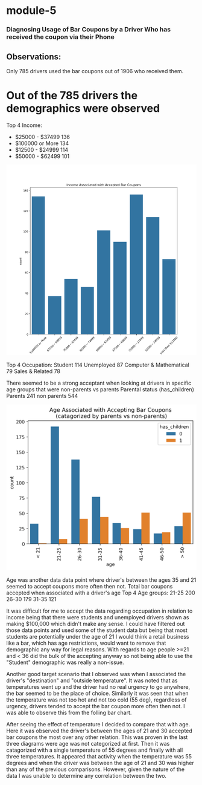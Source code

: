 # module-5
### Diagnosing Usage of Bar Coupons by a Driver Who has received the coupon via their Phone

## Observations:

Only 785 drivers used the bar coupons out of 1906 who received them.
# Out of the 785 drivers the demographics were observed
Top 4 Income: 
- $25000 - $37499     136
- $100000 or More     134
- $12500 - $24999     114
- $50000 - $62499     101

![image](images/income_accepted_bar_coupons.png)


Top 4 Occupation:
Student                                      114
Unemployed                                    87
Computer & Mathematical                       79
Sales & Related                               78

There seemed to be a strong acceptant when looking at drivers in specific age groups that were non-parents vs parents
Parental status (has_children)
Parents       241
non parents   544 

![image](images/bar-coupon-all_ages-parental_status.png)


Age was another data data point where driver's between the ages 35 and 21 seemed to accept coupons more often then not.
Total bar coupons accepted when associated with a driver's age
Top 4 Age groups:
21-25    200
26-30    179
31-35    121

 
It was difficult for me to accept the data regarding occupation in relation to income being that there were students and unemployed drivers shown as making $100,000 which didn't make any sense.  I could have filtered out those data points and used some of the student data but being that most students are potentially under the age of 21 I would think a retail business like a bar, which has age restrictions, would want to remove that demographic any way for legal reasons.  With regards to age people >=21 and < 36 did the bulk of the accepting anyway so not being able to use the "Student" demographic was really a non-issue.

Another good target scenario that I observed was when I associated the driver's "destination" and "outside temperature".  It was noted that as temperatures went up and the driver had no real urgency to go anywhere, the bar seemed to be the place of choice.  Similarly it was seen that when the temperature was not too hot and not too cold (55 deg), regardless of urgency, drivers tended to accept the bar coupon more often then not.  I was able to observe this from the folling bar chart.




After seeing the effect of temperature I decided to compare that with age.  Here it was observed the driver's between the ages of 21 and 30 accepted bar coupons the most over any other relation.  This was proven in the last three diagrams were age was not categorized at first.  Then it was catagorized with a single temperature of 55 degrees and finally with all three temperatures.  It appeared that activity when the temperature was 55 degrees and when the driver was between the age of 21 and 30 was higher than any of the previous comparisons.  However, given the nature of the data I was unable to determine any correlation between the two.

